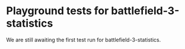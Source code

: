 # Playground tests for battlefield-3-statistics
We are still awaiting the first test run for battlefield-3-statistics.
